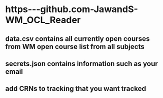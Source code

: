 # https---github.com-JawandS-WM_OCL_Reader
## data.csv contains all currently open courses from WM open course list from all subjects 
## secrets.json contains information such as your email
## add CRNs to tracking that you want tracked